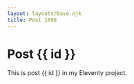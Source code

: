 ```yaml
---
layout: layouts/base.njk
title: Post 1698
---
```


# Post {{ id }}

This is post {{ id }} in my Eleventy project.

